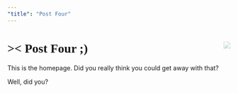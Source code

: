 ```yaml
---
"title": "Post Four"
---
```


<div class="printer-paper" style="rotate: {% randomInteger -5, 5 %}deg;">
    <img src="/images/dotmatrixlady.png" style="float: right; opacity:0.30;" />
    <h1 style="font-family: high_speedregular;">&gt;&lt; Post Four ;)</h1>
This is the homepage. Did you really think you could get away with that?

Well, did you?
</div>